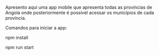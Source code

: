 Apresento aqui uma app mobile que apresenta todas as províncias de Angola onde posteriormente é possível acessar os municipios de cada província.

Comandos para iniciar a app:

npm install

npm run start